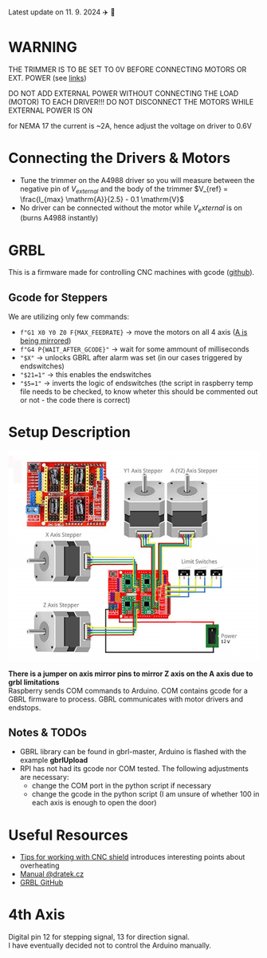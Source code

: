 Latest update on 11. 9. 2024 :airplane: :city_sunrise:

# WARNING

THE TRIMMER IS TO BE SET TO 0V BEFORE CONNECTING MOTORS OR EXT. POWER (see [links](#Useful-Resources))

DO NOT ADD EXTERNAL POWER WITHOUT CONNECTING THE LOAD (MOTOR) TO EACH DRIVER!!! DO NOT DISCONNECT THE MOTORS WHILE EXTERNAL POWER IS ON

for NEMA 17 the current is ~2A, hence adjust the voltage on driver to 0.6V

# Connecting the Drivers & Motors

- Tune the trimmer on the A4988 driver so you will measure between the negative pin of $V_{external}$ and the body of the trimmer $V_{ref} = \frac{I_{max} \mathrm{A}}{2.5} - 0.1 \mathrm{V}$
- No driver can be connected without the motor while $V_external$ is on (burns A4988 instantly)

# GRBL

This is a firmware made for controlling CNC machines with gcode ([github](https://github.com/gnea/grbl)).

## Gcode for Steppers

We are utilizing only few commands: 
- `f"G1 X0 Y0 Z0 F{MAX_FEEDRATE}` $\rightarrow$ move the motors on all 4 axis ([A is being mirrored](#Setup-Description))
- `f"G4 P{WAIT_AFTER_GCODE}"` $\rightarrow$ wait for some ammount of milliseconds
- `"$X"` $\rightarrow$ unlocks GBRL after alarm was set (in our cases triggered by endswitches)
- `"$21=1"` $\rightarrow$ this enables the endswitches
- `"$5=1"` $\rightarrow$ inverts the logic of endswitches (the script in raspberry temp file needs to be checked, to know wheter this should be commented out or not - the code there is correct)

# Setup Description

![cnc shield connection schematic](https://github.com/BUT-DRONE-RESEARCH-CENTER/peripherals_hangar/blob/main/documentation/cnc_shield_connection.png)

**There is a jumper on axis mirror pins to mirror Z axis on the A axis due to grbl limitations**\
Raspberry sends COM commands to Arduino. COM contains gcode for a GBRL firmware to process. GBRL communicates with motor drivers and endstops.

## Notes & TODOs

- GBRL library can be found in gbrl-master, Arduino is flashed with the example **gbrlUpload**
- RPI has not had its gcode nor COM tested. The following adjustments are necessary:
  - change the COM port in the python script if necessary
  - change the gcode in the python script (I am unsure of whether 100 in each axis is enough to open the door)

# Useful Resources

- [Tips for working with CNC shield](https://www.youtube.com/watch?v=OfyT1xTZC6o&ab_channel=jtechcustoms) introduces interesting points about overheating
- [Manual @dratek.cz](https://navody.dratek.cz/navody-k-produktum/arduino-cnc-shield-driver-a4988-motor-28byj-48.html)
- [GRBL GitHub](https://github.com/gnea/grbl)

# 4th Axis

Digital pin 12 for stepping signal, 13 for direction signal.\
I have eventually decided not to control the Arduino manually.
